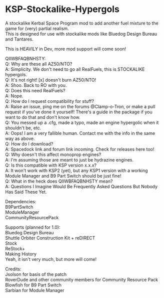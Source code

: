 # KSP-Stockalike-Hypergols

A stockalike Kerbal Space Program mod to add another fuel mixture to the game for (very) partial realism.\
This is designed for use with stockalike mods like Bluedog Design Bureau and Tantares.

This is HEAVILY in Dev, more mod support will come soon!

QIIWBFAQBNHSTY:\
Q: Why are these all AZ50/NTO?\
A: Simplicity. We don't need to go all RealFuels, this is STOCKALIKE hypergols.\
Q: It's not right! [x] doesn't burn AZ50/NTO!\
A: Shoo. Back to RO with you.\
Q: Does this need RealFuels?\
A: Nope.\
Q: How do I request compatibility for stuff?\
A: Raise an issue, ping me on the forums @Clamp-o-Tron, or make a pull request if you've done it yourself! There's a guide in the package if you want to do that and don't know how.\
Q: You messed up a .cfg, made a typo, made an engine hypergolic when it shouldn't be, etc.\
A: Oops! I am a very fallible human. Contact me with the info in the same way as above.\
Q: How do I download?\
A: Spacedock link and forum link incoming. Check for releases here too!\
Q: Why doesn't this affect monoprop engines?\
A: I'm assuming those are meant to just be hydrazine engines.\
Q: Is this compatible with KSP version x.x.x?\
A: It won't work with KSP2 (yet), but any KSP1 version with a working Module Manager and B9 Part Switch should be just fine!\
Q: What in the heck does QIIWBFAQBNHSTY mean?\
A: Questions I Imagine Would Be Frequently Asked Questions But Nobody Has Said These Yet.

Dependencies:\
B9PartSwitch\
ModuleManager\
CommunityResourcePack

Supports (planned for 1.0):\
Bluedog Design Bureau\
Shuttle Orbiter Construction Kit + reDIRECT\
Stock\
ReStock+\
Making History\
Yeah, it isn't very much, but more will come!

Credits:\
Jsolson for basis of the patch\
RoverDude and other community members for Community Resource Pack\
Blowfish for B9 Part Switch\
Sarbian for Module Manager
